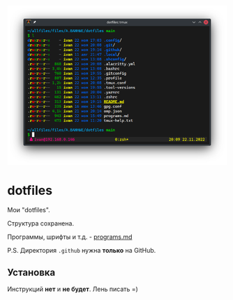 ![Скриншот терминала](.github/terminal.png)

# dotfiles

Мои "dotfiles".

Структура сохранена.

Программы, шрифты и т.д. - [programs.md](programs.md)

P.S. Директория `.github` нужна **только** на GitHub.

## Установка

Инструкций **нет** и **не будет**. Лень писать =)
